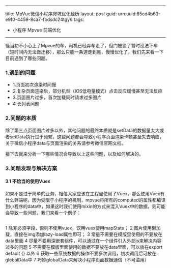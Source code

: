
---
title: MpVue微信小程序爬坑优化经历
layout: post
guid: urn:uuid:85cd4b63-e9f0-4459-8ca7-fbdsdc24tgy6
tags:
  - 小程序 Mpvue 前端优化
---

怪当初不小心上了Mpvue的车，司机已经弃车走了，但门被锁了暂时没法下车（短时间内无法做迁移），那么只能一条道走到黑，慢慢优化了，我们先来看一下目前遇到了哪些问题。

### 1.遇到的问题

- 1.页面初次渲染时间慢
- 2.复杂页面渲染后，部分机型（IOS低电量模式）点击反应缓慢甚至无法反应
- 3.页面图片过多，首次加载同时请求过多图片
- 4.长列表问题

### 2.问题的本质

除了第三点页面图片过多以外，其他问题的最终本质就是setData的数据量太大或者setData执行过于频繁，这些问题都会导致小程序页面渲染卡顿甚至失去响应，关于微信小程序data与页面渲染的关系请参考微信官网文档。

接下去就来分析一下哪些情况会导致以上这些问题，以及如何解决的。

### 3.问题发现与解决方案

#### 3.1 不恰当的使用Vuex

如果不是过于简单的业务，相信大家应该在工程里使用了Vuex，那么使用Vuex有什么弊端呢，因为受限于小程序的机制，mpvue将所有的computed的属性都编译到小程序的data中，如果这时我们使用mixin的方式来混入Vuex中的数据，则可能会导致一些问题，我们来看一个例子：
```javascript

```


1 除非必须字段，否则不使用vuex，饮用vuex使用mapState；
2 图片使用懒加载，直接在img添加lazy-load属性即可；
3 常量不需要在模版里使用的不要放在data里面
4 尽量不要用深嵌套组件，可以通过在一个组件引入外部js来解决内容过多的问题
5 不需要在模版里面使用的数据不要放在data里面，可以放在export default {} 以外
6 获取一些系统数据的操作不要多次调用，初次调用后可放在globalData中
7 巧妙globalData来解决小程序页面数据通信（不可滥用）